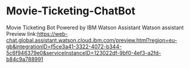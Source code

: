 # Movie-Ticketing-ChatBot
Movie Ticketing Bot Powered by IBM Watson Assistant Watson assistant Preview link:https://web-chat.global.assistant.watson.cloud.ibm.com/preview.html?region=eu-gb&integrationID=f5ce3a41-3322-4072-b344-5c6f946379e0&serviceInstanceID=123022df-9bf0-4ef3-a2fd-b84c9a788991

